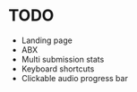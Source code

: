 # TODO
- Landing page
- ABX
- Multi submission stats
- Keyboard shortcuts
- Clickable audio progress bar 
